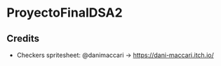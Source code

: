 # ProyectoFinalDSA2

## Credits
- Checkers spritesheet: @danimaccari -> https://dani-maccari.itch.io/